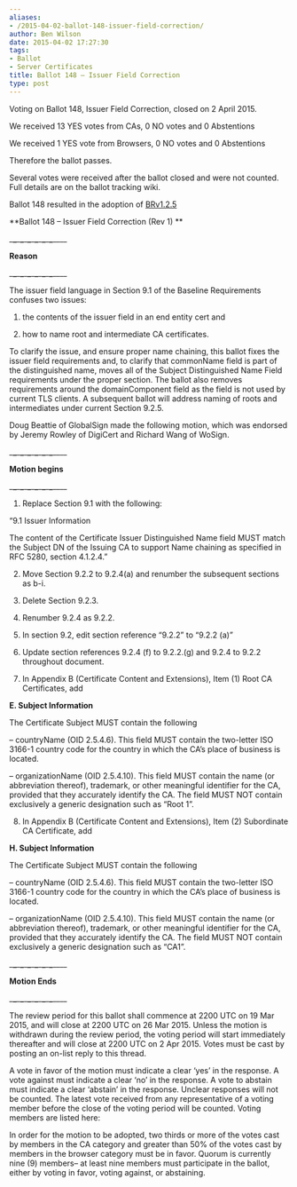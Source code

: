 ```yaml
---
aliases:
- /2015-04-02-ballot-148-issuer-field-correction/
author: Ben Wilson
date: 2015-04-02 17:27:30
tags:
- Ballot
- Server Certificates
title: Ballot 148 – Issuer Field Correction
type: post
---
```


Voting on Ballot 148, Issuer Field Correction, closed on 2 April 2015.

We received 13 YES votes from CAs, 0 NO votes and 0 Abstentions

We received 1 YES vote from Browsers, 0 NO votes and 0 Abstentions

Therefore the ballot passes.

Several votes were received after the ballot closed and were not counted. Full details are on the ballot tracking wiki.

Ballot 148 resulted in the adoption of [BRv1.2.5][1]

**Ballot 148 – Issuer Field Correction (Rev 1)
**

\___\___\___\___\___\___\___\___\___\___\___\___\_\_\_\_

**Reason**

\___\___\___\___\___\___\___\___\___\___\___\___\_\_\_\_

The issuer field language in Section 9.1 of the Baseline Requirements confuses two issues:

1. the contents of the issuer field in an end entity cert and

1. how to name root and intermediate CA certificates.

To clarify the issue, and ensure proper name chaining, this ballot fixes the issuer field requirements and, to clarify that commonName field is part of the distinguished name, moves all of the Subject Distinguished Name Field requirements under the proper section. The ballot also removes requirements around the domainComponent field as the field is not used by current TLS clients. A subsequent ballot will address naming of roots and intermediates under current Section 9.2.5.

Doug Beattie of GlobalSign made the following motion, which was endorsed by Jeremy Rowley of DigiCert and Richard Wang of WoSign.

\___\___\___\___\___\___\___\___\___\___\___\___\_\_\_\_

**Motion begins**

\___\___\___\___\___\___\___\___\___\___\___\___\_\_\_\_

1. Replace Section 9.1 with the following:

“9.1 Issuer Information

The content of the Certificate Issuer Distinguished Name field MUST match the Subject DN of the Issuing CA to support Name chaining as specified in RFC 5280, section 4.1.2.4.”

2. Move Section 9.2.2 to 9.2.4(a) and renumber the subsequent sections as b-i.

1. Delete Section 9.2.3.

1. Renumber 9.2.4 as 9.2.2.

1. In section 9.2, edit section reference “9.2.2” to “9.2.2 (a)”

1. Update section references 9.2.4 (f) to 9.2.2.(g) and 9.2.4 to 9.2.2 throughout document.

1. In Appendix B (Certificate Content and Extensions), Item (1) Root CA Certificates, add

**E. Subject Information**

The Certificate Subject MUST contain the following

– countryName (OID 2.5.4.6). This field MUST contain the two-letter ISO 3166-1 country code for the country in which the CA’s place of business is located.

– organizationName (OID 2.5.4.10). This field MUST contain the name (or abbreviation thereof), trademark, or other meaningful identifier for the CA, provided that they accurately identify the CA. The field MUST NOT contain exclusively a generic designation such as “Root 1”.

8. In Appendix B (Certificate Content and Extensions), Item (2) Subordinate CA Certificate, add

**H. Subject Information**

The Certificate Subject MUST contain the following

– countryName (OID 2.5.4.6). This field MUST contain the two-letter ISO 3166-1 country code for the country in which the CA’s place of business is located.

– organizationName (OID 2.5.4.10). This field MUST contain the name (or abbreviation thereof), trademark, or other meaningful identifier for the CA, provided that they accurately identify the CA. The field MUST NOT contain exclusively a generic designation such as “CA1”.

\___\___\___\___\___\___\___\___\___\___\___\___\_\_\_\_

**Motion Ends**

\___\___\___\___\___\___\___\___\___\___\___\___\_\_\_\_

The review period for this ballot shall commence at 2200 UTC on 19 Mar 2015, and will close at 2200 UTC on 26 Mar 2015. Unless the motion is withdrawn during the review period, the voting period will start immediately thereafter and will close at 2200 UTC on 2 Apr 2015. Votes must be cast by posting an on-list reply to this thread.

A vote in favor of the motion must indicate a clear ‘yes’ in the response. A vote against must indicate a clear ‘no’ in the response. A vote to abstain must indicate a clear ‘abstain’ in the response. Unclear responses will not be counted. The latest vote received from any representative of a voting member before the close of the voting period will be counted. Voting members are listed here:

In order for the motion to be adopted, two thirds or more of the votes cast by members in the CA category and greater than 50% of the votes cast by members in the browser category must be in favor. Quorum is currently nine (9) members– at least nine members must participate in the ballot, either by voting in favor, voting against, or abstaining.

[1]: /uploads/BRv1.2.5.pdf